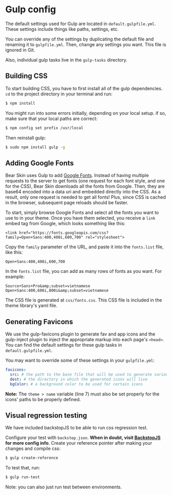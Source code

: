# Gulp config

The default settings used for Gulp are located in `default.gulpfile.yml`. These settings include things like paths, settings, etc.

You can override any of the settings by duplicating the default file and renaming it to `gulpfile.yml`. Then, change any settings you want. This file is ignored in Git.

Also, individual gulp tasks live in the `gulp-tasks` directory.

## Building CSS

To start building CSS, you have to first install all of the gulp dependencies. `cd` to the project directory in your terminal and run:
```sh
$ npm install
```

You might run into some errors initially, depending on your local setup. if so, make sure that your local paths are correct:
```sh
$ npm config set prefix /usr/local
```

Then reinstall gulp:
```sh
$ sudo npm install gulp -g
```

## Adding Google Fonts

Bear Skin uses Gulp to add [Google Fonts](https://fonts.google.com/). Instead of having multiple requests to the server to get fonts (one request for each font style, and one for the CSS), Bear Skin downloads all the fonts from Google. Then, they are base64 encoded into a data uri and embedded directly into the CSS. As a result, only one request is needed to get all fonts! Plus, since CSS is cached in the browser, subsequent page reloads should be faster.
 
To start, simply browse Google Fonts and select all the fonts you want to use to in your theme. Once you have them selected, you receive a `link` embed tag from Google, which looks something like this:

`<link href="https://fonts.googleapis.com/css?family=Open+Sans:400,400i,600,700" rel="stylesheet">`

Copy the `family` parameter of the URL, and paste it into the `fonts.list` file, like this:

`Open+Sans:400,400i,600,700`

In the `fonts.list` file, you can add as many rows of fonts as you want. For example:

```
Source+Sans+Pro&amp;subset=vietnamese
Open+Sans:400,600i,800i&amp;subset=vietnamese
```

The CSS file is generated at `css/fonts.css`. This CSS file is included in the theme library's yaml file.

## Generating Favicons

We use the gulp-favicons plugin to generate fav and app icons and the gulp-inject plugin to inject the appropriate markup into each page's `<head>`. You can find the default settings for these gulp tasks in `default.gulpfile.yml`.

You may want to override some of these settings in your `gulpfile.yml`:

```yml
favicons:
  src: # the path to the base file that will be used to generate various fav and app icons
  dest: # the directory in which the generated icons will live
  bgColor: # a background color to be used for certain icons
```

**Note:** The `theme > name` variable (line 7) must also be set properly for the icons' paths to be properly defined.

## Visual regression testing

We have included backstopJS to be able to run css regression test.

Configure your test with `backstop.json`. **When in doubt, visit [BackstopJS](https://github.com/garris/BackstopJS) for more config info**.
Create your reference pointer after making your changes and compile css:
```sh
$ gulp create-reference
```
To test that, run:
```sh
$ gulp run-test
```
Note: you can also just run test between environments.
